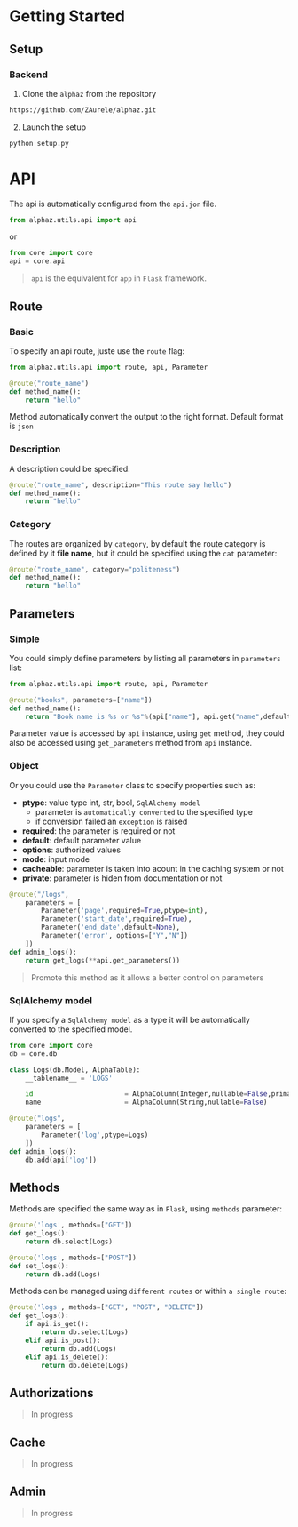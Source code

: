 # Getting Started

## Setup

### Backend

1. Clone the `alphaz` from the repository

```sh
https://github.com/ZAurele/alphaz.git
```

2. Launch the setup

```sh
python setup.py
```

# API

The api is automatically configured from the `api.jon` file.

```python
from alphaz.utils.api import api
```

or

```python
from core import core
api = core.api
```

> `api` is the equivalent for `app` in `Flask` framework.

## Route

### Basic

To specify an api route, juste use the `route` flag:

```python
from alphaz.utils.api import route, api, Parameter

@route("route_name")
def method_name():
    return "hello"
```

Method automatically convert the output to the right format. Default format is `json`

### Description

A description could be specified:

```python
@route("route_name", description="This route say hello")
def method_name():
    return "hello"
```

### Category

The routes are organized by `category`, by default the route category is defined by it **file name**, but it could be specified using the `cat` parameter:

```python
@route("route_name", category="politeness")
def method_name():
    return "hello"
```

## Parameters

### Simple

You could simply define parameters by listing all parameters in `parameters` list:

```python
from alphaz.utils.api import route, api, Parameter

@route("books", parameters=["name"])
def method_name():
    return "Book name is %s or %s"%(api["name"], api.get("name",default=""))
```

Parameter value is accessed by `api` instance, using `get` method, they could also be accessed using `get_parameters` method from `api` instance.

### Object

Or you could use the `Parameter` class to specify properties such as:

-   **ptype**: value type int, str, bool, `SqlAlchemy model`
    -   parameter is `automatically converted` to the specified type
    -   if conversion failed an `exception` is raised
-   **required**: the parameter is required or not
-   **default**: default parameter value
-   **options**: authorized values
-   **mode**: input mode
-   **cacheable**: parameter is taken into acount in the caching system or not
-   **private**: parameter is hiden from documentation or not

```python
@route("/logs",
    parameters = [
        Parameter('page',required=True,ptype=int),
        Parameter('start_date',required=True),
        Parameter('end_date',default=None),
        Parameter('error', options=["Y","N"])
    ])
def admin_logs():
    return get_logs(**api.get_parameters())
```

> Promote this method as it allows a better control on parameters

### SqlAlchemy model

If you specify a `SqlAlchemy model` as a type it will be automatically converted to the specified model.

```python
from core import core
db = core.db

class Logs(db.Model, AlphaTable):
    __tablename__ = 'LOGS'

    id                       = AlphaColumn(Integer,nullable=False,primary_key=True)
    name                     = AlphaColumn(String,nullable=False)

@route("logs",
    parameters = [
        Parameter('log',ptype=Logs)
    ])
def admin_logs():
    db.add(api['log'])
```

## Methods

Methods are specified the same way as in `Flask`, using `methods` parameter:

```python
@route('logs', methods=["GET"])
def get_logs():
    return db.select(Logs)

@route('logs', methods=["POST"])
def set_logs():
    return db.add(Logs)
```

Methods can be managed using `different routes` or within `a single route`:

```python
@route('logs', methods=["GET", "POST", "DELETE"])
def get_logs():
    if api.is_get():
        return db.select(Logs)
    elif api.is_post():
        return db.add(Logs)
    elif api.is_delete():
        return db.delete(Logs)
```

## Authorizations

> In progress

## Cache

> In progress

## Admin

> In progress
